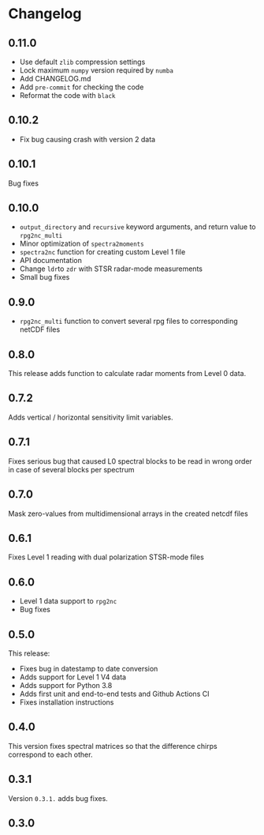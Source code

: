 # Changelog

## 0.11.0

- Use default `zlib` compression settings
- Lock maximum `numpy` version required by `numba`
- Add CHANGELOG.md
- Add `pre-commit` for checking the code
- Reformat the code with `black`

## 0.10.2

- Fix bug causing crash with version 2 data

## 0.10.1

Bug fixes

## 0.10.0

- `output_directory` and `recursive` keyword arguments, and return value to `rpg2nc_multi`
- Minor optimization of `spectra2moments`
- `spectra2nc` function for creating custom Level 1 file
- API documentation
- Change `ldr`to `zdr` with STSR radar-mode measurements
- Small bug fixes


## 0.9.0

- `rpg2nc_multi` function to convert several rpg files to corresponding netCDF files

## 0.8.0

This release adds function to calculate radar moments from Level 0 data.

## 0.7.2

Adds vertical / horizontal sensitivity limit variables.

## 0.7.1

Fixes serious bug that caused L0 spectral blocks to be read in wrong order in case of several blocks per spectrum

## 0.7.0

Mask zero-values from multidimensional arrays in the created netcdf files

## 0.6.1

Fixes Level 1 reading with dual polarization STSR-mode files

## 0.6.0

- Level 1 data support to `rpg2nc`
- Bug fixes

## 0.5.0

This release:

- Fixes bug in datestamp to date conversion
- Adds support for Level 1 V4 data
- Adds support for Python 3.8
- Adds first unit and end-to-end tests and Github Actions CI
- Fixes installation instructions


## 0.4.0

This version fixes spectral matrices so that the difference chirps correspond to each other.

## 0.3.1

Version `0.3.1.` adds bug fixes.

## 0.3.0
